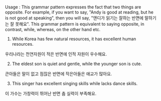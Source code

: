 Usage :
This grammar pattern expresses the fact that two things are opposite. For example, if you want to say, "Andy is good at reading, but he is not good at speaking", then you will say, "앤디가 읽기는 잘하는 반면에 말하기는 잘 못해요". This grammar pattern is equivalent to saying opposite, in contrast, while, whereas, on the other hand etc.

1) While Korea has few natural resources, it has excellent human resources.

우리나라는 천연자원이 적은 반면에 인적 자원이 우수해요.

2) The eldest son is quiet and gentle, while the younger son is cute.

큰아들은 말이 없고 점잖은 반면에 작은아들은 애교가 많아요.

3) This singer has excellent singing skills while lacks dance skills.

이 가수는 가창력이 뛰어난 반면 춤 실력이 부족해요.

